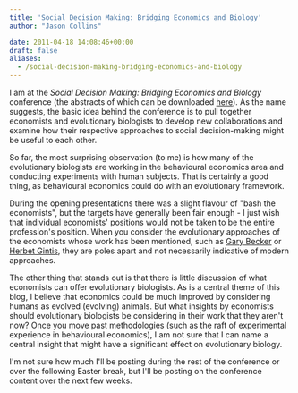 ```yaml
---
title: 'Social Decision Making: Bridging Economics and Biology'
author: "Jason Collins"

date: 2011-04-18 14:08:46+00:00
draft: false
aliases:
  - /social-decision-making-bridging-economics-and-biology
---
```


I am at the _Social Decision Making: Bridging Economics and Biology_ conference (the abstracts of which can be downloaded [here](/pdf/social-decision-making-2011-conference-program.pdf)). As the name suggests, the basic idea behind the conference is to pull  together economists and evolutionary biologists to develop new  collaborations and examine how their respective approaches to social decision-making might be useful to each other.

So far, the most surprising  observation (to me) is how many of the evolutionary biologists are working in the behavioural economics area and conducting experiments with human  subjects. That is certainly a good thing, as behavioural economics could do with an evolutionary framework.

During the opening presentations there was a slight flavour of "bash the economists", but the targets have generally been fair enough - I just wish that individual economists' positions would not be taken to be the entire profession's position. When you consider the evolutionary approaches of the economists whose work has been mentioned, such as [Gary Becker](http://www.jstor.org/stable/2722629) or [Herbet Gintis](http://vimeo.com/8179607), they are poles apart and not necessarily indicative of modern approaches.

The other thing that stands out is that there is little discussion of what economists can offer evolutionary biologists. As is a central theme of this blog, I believe that economics could be much improved by considering humans as evolved (evolving) animals. But what insights by economists should evolutionary biologists be considering in their work that they aren't now? Once you move past methodologies (such as the raft of experimental experience in behavioural economics), I am not sure that I can name a central insight that might have a significant effect on evolutionary biology.

I'm not sure how much I'll be posting during the rest of the conference or over the following Easter break, but I'll be posting on the conference content over the next few weeks.
